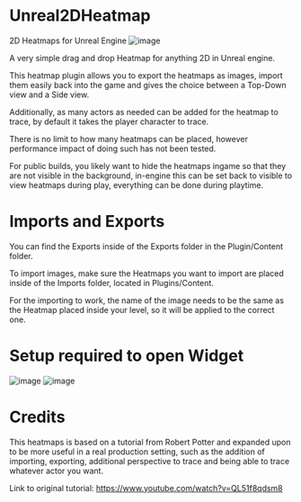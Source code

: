 # Unreal2DHeatmap
2D Heatmaps for Unreal Engine
![image](https://github.com/CasTrines/Unreal2DHeatmap/assets/90839770/92c4d4d9-a5bb-4a30-97a3-2161a5c1b889)

A very simple drag and drop Heatmap for anything 2D in Unreal engine.

This heatmap plugin allows you to export the heatmaps as images, import them easily back into the game and gives the choice between a Top-Down view and a Side view.

Additionally, as many actors as needed can be added for the heatmap to trace, by default it takes the player character to trace.

There is no limit to how many heatmaps can be placed, however performance impact of doing such has not been tested.

For public builds, you likely want to hide the heatmaps ingame so that they are not visible in the background, in-engine this can be set back to visible to view heatmaps during play, everything can be done during playtime.

# Imports and Exports
You can find the Exports inside of the Exports folder in the Plugin/Content folder.

To import images, make sure the Heatmaps you want to import are placed inside of the Imports folder, located in Plugins/Content.

For the importing to work, the name of the image needs to be the same as the Heatmap placed inside your level, so it will be applied to the correct one.

# Setup required to open Widget
![image](https://github.com/CasTrines/Unreal2DHeatmap/assets/90839770/28e89f48-61a7-4109-96cf-1506cf5a942a)
![image](https://github.com/CasTrines/Unreal2DHeatmap/assets/90839770/6f80119a-4fb3-4f57-a8b4-abe42036e66c)

# Credits
This heatmaps is based on a tutorial from Robert Potter and expanded upon to be more useful in a real production setting, such as the addition of importing, exporting, additional perspective to trace and being able to trace whatever actor you want.

Link to original tutorial: https://www.youtube.com/watch?v=QL51f8qdsm8
